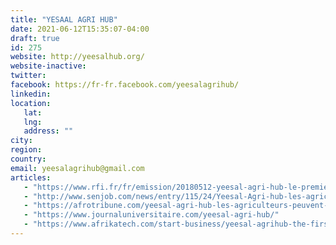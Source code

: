 ```yaml
---
title: "YESAAL AGRI HUB"
date: 2021-06-12T15:35:07-04:00
draft: true
id: 275
website: http://yeesalhub.org/
website-inactive: 
twitter: 
facebook: https://fr-fr.facebook.com/yeesalagrihub/
linkedin: 
location: 
   lat: 
   lng: 
   address: ""
city: 
region: 
country: 
email: yeesalagrihub@gmail.com
articles:
   - "https://www.rfi.fr/fr/emission/20180512-yeesal-agri-hub-le-premier-agri-tech-hub-senegal"
   - "http://www.senjob.com/news/entry/115/24/Yeesal-Agri-hub-les-agriculteurs-peuvent-cultiver-l%E2%80%99espoir-au-S%C3%A9n%C3%A9gal"
   - "https://afrotribune.com/yeesal-agri-hub-les-agriculteurs-peuvent-cultiver-lespoir-au-senegal/"
   - "https://www.journaluniversitaire.com/yeesal-agri-hub/"
   - "https://www.afrikatech.com/start-business/yeesal-agrihub-the-first-agri-techhub-at-the-service-of-agricultural-innovation-in-senegal/"
---
```


